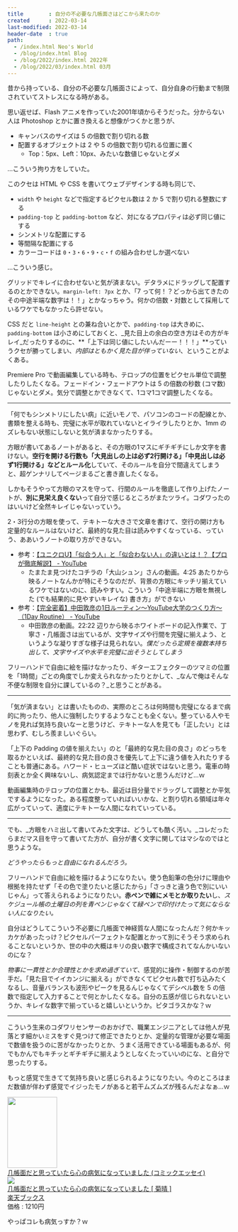 ```yaml
---
title        : 自分の不必要な几帳面さはどこから来たのか
created      : 2022-03-14
last-modified: 2022-03-14
header-date  : true
path:
  - /index.html Neo's World
  - /blog/index.html Blog
  - /blog/2022/index.html 2022年
  - /blog/2022/03/index.html 03月
---
```


昔から持っている、自分の不必要な几帳面さによって、自分自身の行動まで制限されていてストレスになる時がある。

思い返せば、Flash アニメを作っていた2001年頃からそうだった。分からない人は Photoshop とかに置き換えると想像がつくかと思うが、

- キャンバスのサイズは 5 の倍数で割り切れる数
- 配置するオブジェクトは 2 や 5 の倍数で割り切れる位置に置く
  - Top：5px、Left：10px、みたいな数値じゃないとダメ

…こういう拘り方をしていた。

このクセは HTML や CSS を書いてウェブデザインする時も同じで、

- `width` や `height` などで指定するピクセル数は 2 か 5 で割り切れる整数にする
- `padding-top` と `padding-bottom` など、対になるプロパティは必ず同じ値にする
- シンメトリな配置にする
- 等間隔な配置にする
- カラーコードは `0`・`3`・`6`・`9`・`c`・`f` の組み合わせしか選べない

…こういう感じ。

グリッドでキレイに合わせないと気が済まない。デタラメにドラッグして配置するのとかできない。`margin-left: 7px` とか、「7 って何！？どっから出てきたのその中途半端な数字は！！」とかなっちゃう。何かの倍数・対数として採用しているワケでもなかったら許せない。

CSS だと `line-height` との兼ね合いとかで、`padding-top` は大きめに、`padding-bottom` は小さめにしておくと、_見た目上の余白の空き方はその方がキレイ_だったりするのに、**「上下は同じ値にしたいんだーー！！！」**っていうクセが勝ってしまい、_内部はともかく見た目が伴っていない_、ということがよくある。

Premiere Pro で動画編集している時も、テロップの位置をピクセル単位で調整したりしたくなる。フェードイン・フェードアウトは 5 の倍数の秒数 (コマ数) じゃないとダメ。気分で調整とかできなくて、1コマ1コマ調整したくなる。

---

「何でもシンメトリにしたい病」に近いモノで、パソコンのコードの配線とか、書類を整える時も、完璧に水平が取れていないとイライラしたりとか、1mm のズレもない状態にしないと気が済まなかったりする。

方眼が書いてあるノートがあると、その方眼の1マスにギチギチにしか文字を書けない。**空行を開ける行数も「大見出しの上は必ず2行開ける」「中見出しは必ず1行開ける」などとルール化**していて、そのルールを自分で間違えてしまうと、超ゲンナリしてページまるごと書き直したくなる。

しかもそうやって方眼のマスを守って、行間のルールを徹底して作り上げたノートが、**別に見栄え良くない**って自分で感じるところがまたツライ。コダワったのはいいけど全然キレイじゃないっていう。

2・3行分の方眼を使って、テキトーな大きさで文章を書けて、空行の開け方も定量的なルールはないけど、最終的な見た目は読みやすくなっている、っていう、ああいうノートの取り方ができない。

- 参考：[【ユニクロU】「似合う人」と「似合わない人」の違いとは！？【プロが徹底解説】 - YouTube](https://www.youtube.com/watch?v=F5yERHn5sZI)
  - たまたま見つけたコチラの「大山シュン」さんの動画。4:25 あたりから映るノートなんかが特にそうなのだが、背景の方眼にキッチリ揃えているワケではないのに、読みやすい。こういう「中途半端に方眼を無視した (でも結果的に見やすいキレイな) 書き方」ができない
- 参考：[【完全密着】中田敦彦の1日ルーティン〜YouTube大学のつくり方〜（1Day Routine） - YouTube](https://www.youtube.com/watch?v=MHtacNqImx8)
  - 中田敦彦の動画。22:22 辺りから映るホワイトボードの記入作業で、丁寧さ・几帳面さは出ているが、文字サイズや行間を完璧に揃えよう、というような凝りすぎな様子は見られない。_僕だったら定規を複数本持ち出して、文字サイズや水平を完璧に出そうとしてしまう_

フリーハンドで自由に絵を描けなかったり、ギターエフェクターのツマミの位置を「1時間」ごとの角度でしか変えられなかったりとかして、_なんで俺はそんな不便な制限を自分に課しているの？_と思うことがある。

---

「気が済まない」とは書いたものの、実際のところは何時間も完璧になるまで病的に拘ったり、他人に強制したりするようなことも全くない。整っている人やモノを見れば気持ち良いなーと思うけど、テキトーな人を見ても「正したい」とは思わず、むしろ羨ましいぐらい。

「上下の Padding の値を揃えたい」のと「最終的な見た目の良さ」のどっちを取るかといえば、最終的な見た目の良さを優先して上下に違う値を入れたりすることも普通にある。ハワード・ヒューズほど酷い症状ではないと思う。電車の時刻表とか全く興味ないし、病気認定までは行かないと思うんだけど…ｗ

動画編集時のテロップの位置とかも、最近は目分量でドラッグして調整とか平気でするようになった。ある程度整っていればいいかな、と割り切れる領域は年々広がっていって、適度にテキトーな人間になれていっている。

---

でも、_方眼をハミ出して書いてみた文字は、どうしても酷く汚い。_コレだったらまだマス目を守って書いてた方が、自分が書く文字に関してはマシなのではと思うような。

_どうやったらもっと自由になれるんだろう。_

フリーハンドで自由に絵を描けるようになりたい。使う色鉛筆の色分けに理由や根拠を持たせず「その色で塗りたいと感じたから」「さっきと違う色で別にいいじゃん」って答えられるようになりたい。**赤ペンで雑にメモとか取りたい**し、_スケジュール帳の土曜日の列を青ペンじゃなくて緑ペンで印付けたって気にならない人になりたい。_

自分はどうしてこういう不必要に几帳面で神経質な人間になったんだ？何かキッカケがあったっけ？ピクセルパーフェクトな配置とかって別にそうそう求められることないというか、世の中の大概はキリの良い数字で構成されてなんかいないのにな？

_物事に一貫性とか合理性とかを求め過ぎていて_、感覚的に操作・制御するのが苦手だ。「見た目でイイカンジに揃える」ができなくてピクセル数で打ち込みたくなるし、音量バランスも波形やピークを見るんじゃなくてデシベル数を 5 の倍数で指定して入力することで何とかしたくなる。自分の五感が信じられないというか、キレイな数字で揃っていると嬉しいというか。ピタゴラスかな？ｗ

---

こういう生来のコダワリセンサーのおかげで、職業エンジニアとしては他人が見落とす細かいミスをすぐ見つけて修正できたりとか、定量的な管理が必要な場面で数値を扱うのに苦がなかったりとか、うまく活用できている場面もあるが、何でもかんでもキチッとギチギチに揃えようとしなくたっていいのにな、と自分で思ったりする。

もっと感覚で生きてて気持ち良いと感じられるようになりたい。今のところはまだ数値が伴わず感覚でイジったモノがあると若干ムズムズが残るんだよなぁ…ｗ

<div class="ad-amazon">
  <div class="ad-amazon-image">
    <a href="https://www.amazon.co.jp/dp/B082ZX3D2M?tag=neos21-22&amp;linkCode=osi&amp;th=1&amp;psc=1">
      <img src="https://m.media-amazon.com/images/I/41m3MZj1+OL._SL160_.jpg" width="112" height="160">
    </a>
  </div>
  <div class="ad-amazon-info">
    <div class="ad-amazon-title">
      <a href="https://www.amazon.co.jp/dp/B082ZX3D2M?tag=neos21-22&amp;linkCode=osi&amp;th=1&amp;psc=1">几帳面だと思っていたら心の病気になっていました (コミックエッセイ)</a>
    </div>
  </div>
</div>

<div class="ad-rakuten">
  <div class="ad-rakuten-image">
    <a href="https://hb.afl.rakuten.co.jp/hgc/g00q0722.waxyc9ff.g00q0722.waxyd017/?pc=https%3A%2F%2Fitem.rakuten.co.jp%2Fbook%2F16147261%2F&amp;m=http%3A%2F%2Fm.rakuten.co.jp%2Fbook%2Fi%2F19860651%2F">
      <img src="https://thumbnail.image.rakuten.co.jp/@0_mall/book/cabinet/3359/9784040643359.jpg?_ex=128x128">
    </a>
  </div>
  <div class="ad-rakuten-info">
    <div class="ad-rakuten-title">
      <a href="https://hb.afl.rakuten.co.jp/hgc/g00q0722.waxyc9ff.g00q0722.waxyd017/?pc=https%3A%2F%2Fitem.rakuten.co.jp%2Fbook%2F16147261%2F&amp;m=http%3A%2F%2Fm.rakuten.co.jp%2Fbook%2Fi%2F19860651%2F">几帳面だと思っていたら心の病気になっていました [ 菊晴 ]</a>
    </div>
    <div class="ad-rakuten-shop">
      <a href="https://hb.afl.rakuten.co.jp/hgc/g00q0722.waxyc9ff.g00q0722.waxyd017/?pc=https%3A%2F%2Fwww.rakuten.co.jp%2Fbook%2F&amp;m=http%3A%2F%2Fm.rakuten.co.jp%2Fbook%2F">楽天ブックス</a>
    </div>
    <div class="ad-rakuten-price">価格 : 1210円</div>
  </div>
</div>

やっぱコレも病気っすか？ｗ
